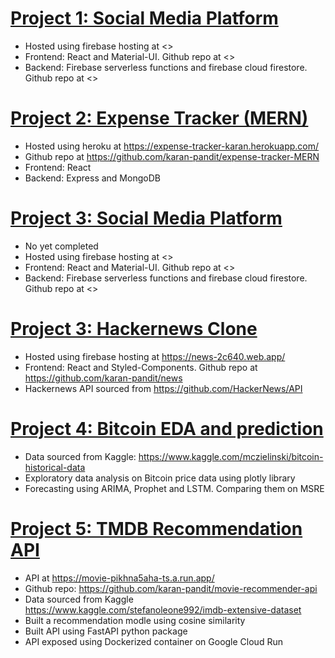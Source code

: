 # [Project 1: Social Media Platform](https://colab.research.google.com/drive/1XONT_ArSVU1bDKGaEeZ-Zs_GGmYHbtMB?usp=sharing "Project 1")
* Hosted using firebase hosting at <>
* Frontend: React and Material-UI. Github repo at <>
* Backend: Firebase serverless functions and firebase cloud firestore. Github repo at <>

# [Project 2: Expense Tracker (MERN)](https://expense-tracker-karan.herokuapp.com/)
* Hosted using heroku at <https://expense-tracker-karan.herokuapp.com/>
* Github repo at <https://github.com/karan-pandit/expense-tracker-MERN>
* Frontend: React 
* Backend: Express and MongoDB

# [Project 3: Social Media Platform](https://colab.research.google.com/drive/1XONT_ArSVU1bDKGaEeZ-Zs_GGmYHbtMB?usp=sharing "Project 1")
* No yet completed
* Hosted using firebase hosting at <>
* Frontend: React and Material-UI. Github repo at <>
* Backend: Firebase serverless functions and firebase cloud firestore. Github repo at <>

# [Project 3: Hackernews Clone](https://news-2c640.web.app/)
* Hosted using firebase hosting at <https://news-2c640.web.app/>
* Frontend: React and Styled-Components. Github repo at <https://github.com/karan-pandit/news>
* Hackernews API sourced from <https://github.com/HackerNews/API>

# [Project 4: Bitcoin EDA and prediction](https://colab.research.google.com/drive/1XONT_ArSVU1bDKGaEeZ-Zs_GGmYHbtMB?usp=sharing "Project 1")
* Data sourced from Kaggle: <https://www.kaggle.com/mczielinski/bitcoin-historical-data>
* Exploratory data analysis on Bitcoin price data using plotly library
* Forecasting using ARIMA, Prophet and LSTM. Comparing them on MSRE
 
# [Project 5: TMDB Recommendation API](https://movie-pikhna5aha-ts.a.run.app/)
* API at <https://movie-pikhna5aha-ts.a.run.app/>
* Github repo: <https://github.com/karan-pandit/movie-recommender-api>
* Data sourced from Kaggle <https://www.kaggle.com/stefanoleone992/imdb-extensive-dataset>
* Built a recommendation modle using cosine similarity
* Built API using FastAPI python package
* API exposed using Dockerized container on Google Cloud Run
